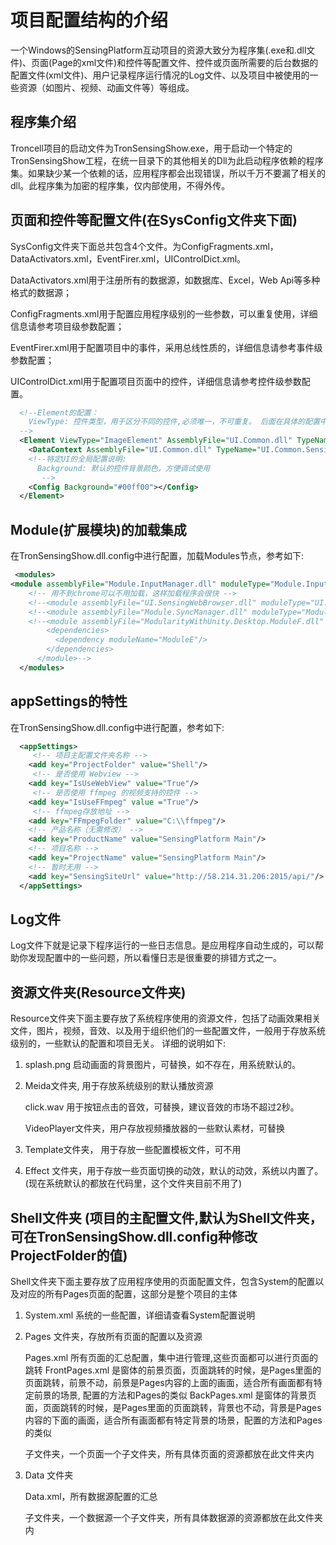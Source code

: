 # 项目配置结构的介绍

一个Windows的SensingPlatform互动项目的资源大致分为程序集(.exe和.dll文件)、页面(Page的xml文件)和控件等配置文件、控件或页面所需要的后台数据的配置文件(xml文件)、用户记录程序运行情况的Log文件、以及项目中被使用的一些资源（如图片、视频、动画文件等）等组成。

## 程序集介绍

Troncell项目的启动文件为TronSensingShow.exe，用于启动一个特定的TronSensingShow工程，在统一目录下的其他相关的Dll为此启动程序依赖的程序集。如果缺少某一个依赖的话，应用程序都会出现错误，所以千万不要漏了相关的dll。此程序集为加密的程序集，仅内部使用，不得外传。

## 页面和控件等配置文件(在SysConfig文件夹下面)

SysConfig文件夹下面总共包含4个文件。为ConfigFragments.xml，DataActivators.xml，EventFirer.xml，UIControlDict.xml。

DataActivators.xml用于注册所有的数据源，如数据库、Excel，Web Api等多种格式的数据源；

ConfigFragments.xml用于配置应用程序级别的一些参数，可以重复使用，详细信息请参考项目级参数配置；

EventFirer.xml用于配置项目中的事件，采用总线性质的，详细信息请参考事件级参数配置；

UIControlDict.xml用于配置项目页面中的控件，详细信息请参考控件级参数配置。
```xml
  <!--Element的配置：
    ViewType: 控件类型，用于区分不同的控件,必须唯一，不可重复。 后面在具体的配置中，用这个名字配置控件，通过ViewType来引用对应的控件
  -->
  <Element ViewType="ImageElement" AssemblyFile="UI.Common.dll" TypeName="UI.Common.SensingControl.ImageControl, UI.Common, Version=1.0.0.0, Culture=neutral, PublicKeyToken=null">
    <DataContext AssemblyFile="UI.Common.dll" TypeName="UI.Common.SensingView.ImageElementViewModel, UI.Common, Version=1.0.0.0, Culture=neutral, PublicKeyToken=null" />
    <!--特定UI的全局配置说明:
      Background: 默认的控件背景颜色，方便调试使用 
       -->
    <Config Background="#00ff00"></Config>
  </Element>
```

## Module(扩展模块)的加载集成
在TronSensingShow.dll.config中进行配置，加载Modules节点，参考如下:

```xml
 <modules>
<module assemblyFile="Module.InputManager.dll" moduleType="Module.InputManager.UdpServerInput, Module.InputManager, Version=1.0.0.0, Culture=neutral, PublicKeyToken=null" moduleName="Module.InputManager" startupLoaded="true" />
    <!-- 用不到chrome可以不用加载，这样加载程序会很快 -->
    <!--<module assemblyFile="UI.SensingWebBrowser.dll" moduleType="UI.SensingWebBrowser.SensingWebBrowserModule, UI.SensingWebBrowser, Version=1.0.0.0, Culture=neutral, PublicKeyToken=null" moduleName="UI.SensingWebBrowser" startupLoaded="true"/>-->
    <!--<module assemblyFile="Module.SyncManager.dll" moduleType="Module.SyncManager.SyncManager, Module.SyncManager, Version=1.0.0.0, Culture=neutral, PublicKeyToken=null" moduleName="Module.SyncManager" startupLoaded="true" />-->
    <!--<module assemblyFile="ModularityWithUnity.Desktop.ModuleF.dll" moduleType="ModularityWithUnity.Desktop.ModuleF, ModularityWithUnity.Desktop.ModuleF, Version=1.0.0.0, Culture=neutral, PublicKeyToken=null" moduleName="ModuleF" startupLoaded="true">
        <dependencies>
          <dependency moduleName="ModuleE"/>
        </dependencies>
      </module>-->
  </modules>
```


## appSettings的特性
在TronSensingShow.dll.config中进行配置，参考如下:
```xml
  <appSettings>
     <!-- 项目主配置文件夹名称 -->
    <add key="ProjectFolder" value="Shell"/>
     <!-- 是否使用 Webview -->
    <add key="IsUseWebView" value="True"/>
     <!-- 是否使用 ffmpeg 的视频支持的控件 -->
    <add key="IsUseFFmpeg" value ="True"/>
     <!-- ffmpeg存放地址 -->
    <add key="FFmpegFolder" value="C:\\ffmpeg"/>
    <!-- 产品名称（无需修改） -->
    <add key="ProductName" value="SensingPlatform Main"/>
    <!-- 项目名称 -->
    <add key="ProjectName" value="SensingPlatform Main"/>
    <!-- 暂时无用 -->
    <add key="SensingSiteUrl" value="http://58.214.31.206:2015/api/"/>
  </appSettings>
```


## Log文件

Log文件下就是记录下程序运行的一些日志信息。是应用程序自动生成的，可以帮助你发现配置中的一些问题，所以看懂日志是很重要的排错方式之一。

## 资源文件夹(Resource文件夹)

Resource文件夹下面主要存放了系统程序使用的资源文件，包括了动画效果相关文件，图片，视频，音效、以及用于组织他们的一些配置文件，一般用于存放系统级别的，一些默认的配置和项目无关。
详细的说明如下:
1. splash.png 启动画面的背景图片，可替换，如不存在，用系统默认的。
3. Meida文件夹, 用于存放系统级别的默认播放资源
   
   click.wav 用于按钮点击的音效，可替换，建议音效的市场不超过2秒。

   VideoPlayer文件夹，用户存放视频播放器的一些默认素材，可替换
   
4. Template文件夹， 用于存放一些配置模板文件，可不用
5. Effect 文件夹，用于存放一些页面切换的动效，默认的动效，系统以内置了。(现在系统默认的都放在代码里，这个文件夹目前不用了)

## Shell文件夹 (项目的主配置文件,默认为Shell文件夹，可在TronSensingShow.dll.config种修改ProjectFolder的值)

Shell文件夹下面主要存放了应用程序使用的页面配置文件，包含System的配置以及对应的所有Pages页面的配置，这部分是整个项目的主体
1. System.xml 系统的一些配置，详细请查看System配置说明
2. Pages 文件夹，存放所有页面的配置以及资源

   Pages.xml 所有页面的汇总配置，集中进行管理,这些页面都可以进行页面的跳转
   FrontPages.xml 是窗体的前景页面，页面跳转的时候，是Pages里面的页面跳转，前景不动，前景是Pages内容的上面的画面，适合所有画面都有特定前景的场景, 配置的方法和Pages的类似
   BackPages.xml 是窗体的背景页面，页面跳转的时候，是Pages里面的页面跳转，背景也不动，背景是Pages内容的下面的画面，适合所有画面都有特定背景的场景，配置的方法和Pages的类似

   子文件夹，一个页面一个子文件夹，所有具体页面的资源都放在此文件夹内
4. Data 文件夹

   Data.xml，所有数据源配置的汇总

   子文件夹，一个数据源一个子文件夹，所有具体数据源的资源都放在此文件夹内

